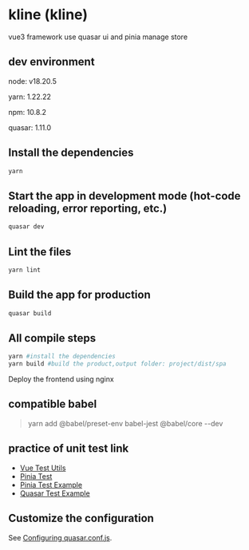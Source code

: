 # kline (kline)
vue3 framework use quasar ui and pinia manage store

## dev environment
node: v18.20.5

yarn: 1.22.22

npm: 10.8.2

quasar: 1.11.0

## Install the dependencies
```bash
yarn
```

## Start the app in development mode (hot-code reloading, error reporting, etc.)
```bash
quasar dev
```

## Lint the files
```bash
yarn lint
```

## Build the app for production
```bash
quasar build
```

## All compile steps
```bash
yarn #install the dependencies
yarn build #build the product,output folder: project/dist/spa
```

Deploy the frontend using nginx

## compatible babel

> yarn add @babel/preset-env babel-jest @babel/core --dev

## practice of unit test link

+ [Vue Test Utils](https://test-utils.vuejs.org/guide/)
+ [Pinia Test](https://pinia.vuejs.org/cookbook/testing.html)
+ [Pinia Test Example](https://github.com/vuejs/pinia/blob/v2/packages/testing/src/testing.spec.ts)
+ [Quasar Test Example](https://github.com/quasarframework/quasar-testing/blob/dev/packages/unit-jest/src/templates/typescript/test/jest/___tests__/MyButton.spec.ts)

## Customize the configuration
See [Configuring quasar.conf.js](https://quasar.dev/quasar-cli/quasar-conf-js).
